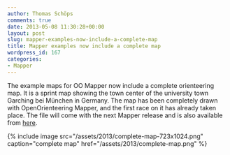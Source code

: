 ```yaml
---
author: Thomas Schöps
comments: true
date: 2013-05-08 11:30:28+00:00
layout: post
slug: mapper-examples-now-include-a-complete-map
title: Mapper examples now include a complete map
wordpress_id: 167
categories:
- Mapper
---
```


The example maps for OO Mapper now include a complete orienteering map. It is a sprint map showing the town center of the university town Garching bei München in Germany. The map has been completely drawn with OpenOrienteering Mapper, and the first race on it has already taken place. The file will come with the next Mapper release and is also available from [here](/assets/2013/complete-map.xmap_.zip).

{% include image src="/assets/2013/complete-map-723x1024.png" caption="complete map" href="/assets/2013/complete-map.png" %}
